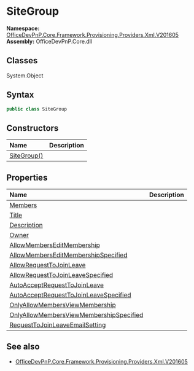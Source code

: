 # SiteGroup

**Namespace:** [OfficeDevPnP.Core.Framework.Provisioning.Providers.Xml.V201605](OfficeDevPnP.Core.Framework.Provisioning.Providers.Xml.V201605.md)
**Assembly:** OfficeDevPnP.Core.dll
## Classes
System.Object
## Syntax
```C#
public class SiteGroup
```
## Constructors
|**Name**|**Description**|
|:-----|:-----|
| [SiteGroup()](SiteGroupconstructor1details.md) | 
## Properties
|**Name**|**Description**|
|:-----|:-----|
| [Members](SiteGroup.Members.md) | 
| [Title](SiteGroup.Title.md) | 
| [Description](SiteGroup.Description.md) | 
| [Owner](SiteGroup.Owner.md) | 
| [AllowMembersEditMembership](SiteGroup.AllowMembersEditMembership.md) | 
| [AllowMembersEditMembershipSpecified](SiteGroup.AllowMembersEditMembershipSpecified.md) | 
| [AllowRequestToJoinLeave](SiteGroup.AllowRequestToJoinLeave.md) | 
| [AllowRequestToJoinLeaveSpecified](SiteGroup.AllowRequestToJoinLeaveSpecified.md) | 
| [AutoAcceptRequestToJoinLeave](SiteGroup.AutoAcceptRequestToJoinLeave.md) | 
| [AutoAcceptRequestToJoinLeaveSpecified](SiteGroup.AutoAcceptRequestToJoinLeaveSpecified.md) | 
| [OnlyAllowMembersViewMembership](SiteGroup.OnlyAllowMembersViewMembership.md) | 
| [OnlyAllowMembersViewMembershipSpecified](SiteGroup.OnlyAllowMembersViewMembershipSpecified.md) | 
| [RequestToJoinLeaveEmailSetting](SiteGroup.RequestToJoinLeaveEmailSetting.md) | 
## See also
- [OfficeDevPnP.Core.Framework.Provisioning.Providers.Xml.V201605](OfficeDevPnP.Core.Framework.Provisioning.Providers.Xml.V201605.md)
